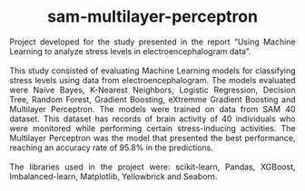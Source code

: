 <div align="center">

# sam-multilayer-perceptron

<div align="justify">
Project developed for the study presented in the report “Using Machine Learning to analyze stress levels in electroencephalogram data”. 
<br><br>
This study consisted of evaluating Machine Learning models for classifying stress levels using data from electroencephalogram. The models evaluated were Naive Bayes, K-Nearest Neighbors, Logistic Regression, Decision Tree, Random Forest, Gradient Boosting, eXtremme Gradient Boosting and Multilayer Perceptron. The models were trained on data from SAM 40 dataset. This dataset has records of brain activity of 40 individuals who were monitored while performing certain stress-inducing activities. The Multilayer Perceptron was the model that presented the best performance, reaching an accuracy rate of 95.8% in the predictions.
<br><br>
The libraries used in the project were: scikit-learn, Pandas, XGBoost, Imbalanced-learn, Matplotlib, Yellowbrick and Seaborn.
